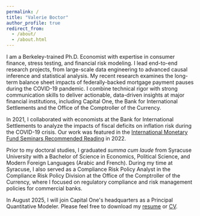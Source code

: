 ```yaml
---
permalink: /
title: "Valerie Boctor"
author_profile: true
redirect_from: 
  - /about/
  - /about.html
---
```


I am a Berkeley-trained Ph.D. Economist with expertise in consumer finance, stress testing, and financial risk modeling. I lead end-to-end research projects, from large-scale data engineering to advanced causal inference and statistical analysis. My recent research examines the long-term balance sheet impacts of federally-backed mortgage payment pauses during the COVID-19 pandemic. I combine technical rigor with strong communication skills to deliver actionable, data-driven insights at major financial institutions, including Capital One, the Bank for International Settlements and the Office of the Comptroller of the Currency.

In 2021, I collaborated with economists at the Bank for International Settlements to analyze the impacts of fiscal deficits on inflation risk during the COVID-19 crisis. Our work was featured in the [International Monetary Fund Seminars Recommended Reading](https://meetings.imf.org/-/media/AMSM/Files/AM2022/Seminars/2022RR-Debate-on-the-Global-Economy.ashx) in 2022.

Prior to my doctoral studies, I graduated *summa cum laude* from Syracuse University with a Bachelor of Science in Economics, Political Science, and Modern Foreign Languages (Arabic and French). During my time at Syracuse, I also served as a Compliance Risk Policy Analyst in the Compliance Risk Policy Division at the Office of the Comptroller of the Currency, where I focused on regulatory compliance and risk management policies for commercial banks.

In August 2025, I will join Capital One's headquarters as a Principal Quantitative Modeler.  Please feel free to download my [resume](../files/current-resume.pdf) or [CV](../files/2024-10-24-CV.pdf).
